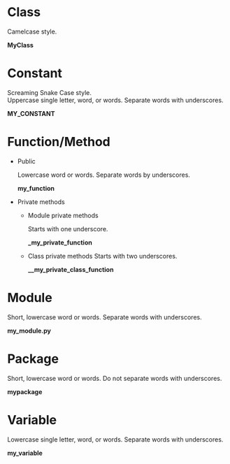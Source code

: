 # Class

Camelcase style.

**MyClass**

# Constant

Screaming Snake Case style.  
Uppercase single letter, word, or words. Separate words with underscores.

**MY_CONSTANT**

# Function/Method

* Public

  Lowercase word or words. Separate words by underscores.

  **my_function**

* Private methods

  * Module private methods

    Starts with one underscore.

    **_my_private_function**

  * Class private methods
    Starts with two underscores.  

    **__my_private_class_function**

# Module

Short, lowercase word or words. Separate words with underscores.

**my_module.py**

# Package

Short, lowercase word or words. Do not separate words with underscores.

**mypackage**

# Variable

Lowercase single letter, word, or words. Separate words with underscores.

**my_variable**
